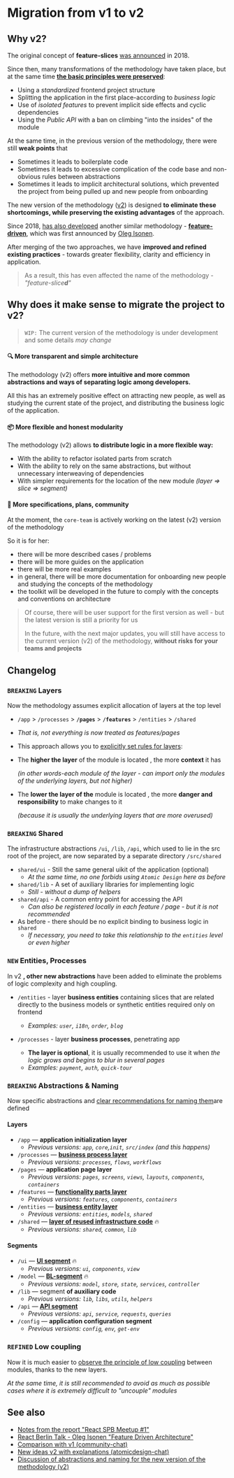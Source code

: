# Migration from v1 to v2

## Why v2?[​](#why-v2 "Sarlavhaga to'g'ridan-to'g'ri havola")

The original concept of **feature-slices** [was announced](https://t.me/feature_slices) in 2018.

Since then, many transformations of the methodology have taken place, but at the same time **[the basic principles were preserved](https://feature-sliced.github.io/featureslices.dev/v1.0.html)**:

* Using a *standardized* frontend project structure
* Splitting the application in the first place-according to *business logic*
* Use of *isolated features* to prevent implicit side effects and cyclic dependencies
* Using the *Public API* with a ban on climbing "into the insides" of the module

At the same time, in the previous version of the methodology, there were still **weak points** that

* Sometimes it leads to boilerplate code
* Sometimes it leads to excessive complication of the code base and non-obvious rules between abstractions
* Sometimes it leads to implicit architectural solutions, which prevented the project from being pulled up and new people from onboarding

The new version of the methodology ([v2](https://github.com/feature-sliced/documentation)) is designed **to eliminate these shortcomings, while preserving the existing advantages** of the approach.

Since 2018, [has also developed](https://github.com/kof/feature-driven-architecture/issues) another similar methodology - [**feature-driven**](https://github.com/feature-sliced/documentation/tree/rc/feature-driven), which was first announced by [Oleg Isonen](https://github.com/kof).

After merging of the two approaches, we have **improved and refined existing practices** - towards greater flexibility, clarity and efficiency in application.

> As a result, this has even affected the name of the methodology - *"feature-slice**d**"*

## Why does it make sense to migrate the project to v2?[​](#why-does-it-make-sense-to-migrate-the-project-to-v2 "Sarlavhaga to'g'ridan-to'g'ri havola")

> `WIP:` The current version of the methodology is under development and some details *may change*

#### 🔍 More transparent and simple architecture[​](#-more-transparent-and-simple-architecture "Sarlavhaga to'g'ridan-to'g'ri havola")

The methodology (v2) offers **more intuitive and more common abstractions and ways of separating logic among developers.**

All this has an extremely positive effect on attracting new people, as well as studying the current state of the project, and distributing the business logic of the application.

#### 📦 More flexible and honest modularity[​](#-more-flexible-and-honest-modularity "Sarlavhaga to'g'ridan-to'g'ri havola")

The methodology (v2) allows **to distribute logic in a more flexible way:**

* With the ability to refactor isolated parts from scratch
* With the ability to rely on the same abstractions, but without unnecessary interweaving of dependencies
* With simpler requirements for the location of the new module *(layer => slice => segment)*

#### 🚀 More specifications, plans, community[​](#-more-specifications-plans-community "Sarlavhaga to'g'ridan-to'g'ri havola")

At the moment, the `core-team` is actively working on the latest (v2) version of the methodology

So it is for her:

* there will be more described cases / problems
* there will be more guides on the application
* there will be more real examples
* in general, there will be more documentation for onboarding new people and studying the concepts of the methodology
* the toolkit will be developed in the future to comply with the concepts and conventions on architecture

> Of course, there will be user support for the first version as well - but the latest version is still a priority for us
>
> In the future, with the next major updates, you will still have access to the current version (v2) of the methodology, **without risks for your teams and projects**

## Changelog[​](#changelog "Sarlavhaga to'g'ridan-to'g'ri havola")

### `BREAKING` Layers[​](#breaking-layers "Sarlavhaga to'g'ridan-to'g'ri havola")

Now the methodology assumes explicit allocation of layers at the top level

* `/app` > `/processes` > **`/pages`** > **`/features`** > `/entities` > `/shared`

* *That is, not everything is now treated as features/pages*

* This approach allows you to [explicitly set rules for layers](https://t.me/atomicdesign/18708):

* The **higher the layer** of the module is located , the more **context** it has

  *(in other words-each module of the layer - can import only the modules of the underlying layers, but not higher)*

* The **lower the layer of the** module is located , the more **danger and responsibility** to make changes to it

  *(because it is usually the underlying layers that are more overused)*

### `BREAKING` Shared[​](#breaking-shared "Sarlavhaga to'g'ridan-to'g'ri havola")

The infrastructure abstractions `/ui`, `/lib`, `/api`, which used to lie in the src root of the project, are now separated by a separate directory `/src/shared`

* `shared/ui` - Still the same general uikit of the application (optional)
  <!-- -->
  * *At the same time, no one forbids using `Atomic Design` here as before*
* `shared/lib` - A set of auxiliary libraries for implementing logic
  <!-- -->
  * *Still - without a dump of helpers*
* `shared/api` - A common entry point for accessing the API
  <!-- -->
  * *Can also be registered locally in each feature / page - but it is not recommended*
* As before - there should be no explicit binding to business logic in `shared`
  * *If necessary, you need to take this relationship to the `entities` level or even higher*

### `NEW` Entities, Processes[​](#new-entities-processes "Sarlavhaga to'g'ridan-to'g'ri havola")

In v2 **, other new abstractions** have been added to eliminate the problems of logic complexity and high coupling.

* `/entities` - layer **business entities** containing slices that are related directly to the business models or synthetic entities required only on frontend
  <!-- -->
  * *Examples: `user`, `i18n`, `order`, `blog`*

* `/processes` - layer **business processes**, penetrating app

  <!-- -->

  * **The layer is optional**, it is usually recommended to use it when *the logic grows and begins to blur in several pages*
  * *Examples: `payment`, `auth`, `quick-tour`*

### `BREAKING` Abstractions & Naming[​](#breaking-abstractions--naming "Sarlavhaga to'g'ridan-to'g'ri havola")

Now specific abstractions and [clear recommendations for naming them](/documentation/uz/docs/about/understanding/naming.md)are defined

#### Layers[​](#layers "Sarlavhaga to'g'ridan-to'g'ri havola")

* `/app` — **application initialization layer**
  * *Previous versions: `app`, `core`,`init`, `src/index` (and this happens)*
* `/processes` — [**business process layer**](https://github.com/feature-sliced/documentation/discussions/20)
  * *Previous versions: `processes`, `flows`, `workflows`*
* `/pages` — **application page layer**
  * *Previous versions: `pages`, `screens`, `views`, `layouts`, `components`, `containers`*
* `/features` — [**functionality parts layer**](https://github.com/feature-sliced/documentation/discussions/23)
  * *Previous versions: `features`, `components`, `containers`*
* `/entities` — [**business entity layer**](https://github.com/feature-sliced/documentation/discussions/18#discussioncomment-422649)
  * *Previous versions: `entities`, `models`, `shared`*
* `/shared` — [**layer of reused infrastructure code**](https://github.com/feature-sliced/documentation/discussions/31#discussioncomment-453020) 🔥
  <!-- -->
  * *Previous versions: `shared`, `common`, `lib`*

#### Segments[​](#segments "Sarlavhaga to'g'ridan-to'g'ri havola")

* `/ui` — [**UI segment**](https://github.com/feature-sliced/documentation/discussions/31#discussioncomment-453132) 🔥
  <!-- -->
  * *Previous versions: `ui`, `components`, `view`*
* `/model` — [**BL-segment**](https://github.com/feature-sliced/documentation/discussions/31#discussioncomment-472645) 🔥
  <!-- -->
  * *Previous versions: `model`, `store`, `state`, `services`, `controller`*
* `/lib` — segment **of auxiliary code**
  * *Previous versions: `lib`, `libs`, `utils`, `helpers`*
* `/api` — [**API segment**](https://github.com/feature-sliced/documentation/discussions/66)
  * *Previous versions: `api`, `service`, `requests`, `queries`*
* `/config` — **application configuration segment**
  * *Previous versions: `config`, `env`, `get-env`*

### `REFINED` Low coupling[​](#refined-low-coupling "Sarlavhaga to'g'ridan-to'g'ri havola")

Now it is much easier to [observe the principle of low coupling](/documentation/uz/docs/reference/slices-segments.md#zero-coupling-high-cohesion) between modules, thanks to the new layers.

*At the same time, it is still recommended to avoid as much as possible cases where it is extremely difficult to "uncouple" modules*

## See also[​](#see-also "Sarlavhaga to'g'ridan-to'g'ri havola")

* [Notes from the report "React SPB Meetup #1"](https://t.me/feature_slices)
* [React Berlin Talk - Oleg Isonen "Feature Driven Architecture"](https://www.youtube.com/watch?v=BWAeYuWFHhs)
* [Comparison with v1 (community-chat)](https://t.me/feature_sliced/493)
* [New ideas v2 with explanations (atomicdesign-chat)](https://t.me/atomicdesign/18708)
* [Discussion of abstractions and naming for the new version of the methodology (v2)](https://github.com/feature-sliced/documentation/discussions/31)
